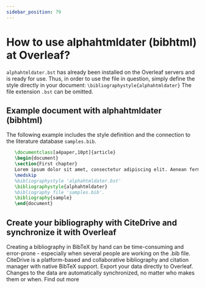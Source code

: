 ```yaml
---
sidebar_position: 79
---
```


# How to use alphahtmldater (bibhtml) at Overleaf?
`alphahtmldater.bst` has already been installed on the Overleaf servers and is ready for use. Thus, in order to use the file in question, simply define the style directly in your document: `\bibliographystyle{alphahtmldater}` The file extension `.bst` can be omitted.

## Example document with alphahtmldater (bibhtml)
The following example includes the style definition and the connection to the literature database `samples.bib`.
```tex
   \documentclass[a4paper,10pt]{article}
   \begin{document}
   \section{First chapter}
   Lorem ipsum dolor sit amet, consectetur adipiscing elit. Aenean fermentum justo massa, ut maximus mauris sodales et. Aenean vel elit a erat rhoncus pharetra.
   \medskip
   %bibliographystyle 'alphahtmldater.bst'
   \bibliographystyle{alphahtmldater}
   %bibliography file 'samples.bib'.
   \bibliography{sample}
   \end{document}
```

## Create your bibliography with CiteDrive and synchronize it with Overleaf
Creating a bibliography in BibTeX by hand can be time-consuming and error-prone - especially when several people are working on the .bib file. CiteDrive is a platform-based and collaborative bibliography and citation manager with native BibTeX support. Export your data directly to Overleaf. Changes to the data are automatically synchronized, no matter who makes them or when. Find out more